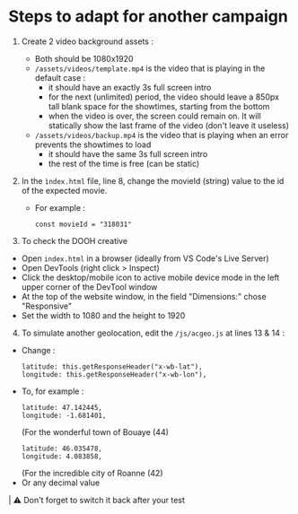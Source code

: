 # Steps to adapt for another campaign

1. Create 2 video background assets :

   - Both should be 1080x1920
   - `/assets/videos/template.mp4` is the video that is playing in the default case :
     - it should have an exactly 3s full screen intro
     - for the next (unlimited) period, the video should leave a 850px tall blank space for the showtimes, starting from the bottom
     - when the video is over, the screen could remain on. It will statically show the last frame of the video (don't leave it useless)
   - `/assets/videos/backup.mp4` is the video that is playing when an error prevents the showtimes to load
     - it should have the same 3s full screen intro
     - the rest of the time is free (can be static)

2. In the `ìndex.html` file, line 8, change the movieId (string) value to the id of the expected movie.

   - For example :
     ```
     const movieId = "318031"
     ```

3. To check the DOOH creative

- Open `index.html` in a browser (ideally from VS Code's Live Server)
- Open DevTools (right click > Inspect)
- Click the desktop/mobile icon to active mobile device mode in the left upper corner of the DevTool window
- At the top of the website window, in the field "Dimensions:" chose "Responsive"
- Set the width to 1080 and the height to 1920

4. To simulate another geolocation, edit the `/js/acgeo.js` at lines 13 & 14 :

- Change :
  ```
  latitude: this.getResponseHeader("x-wb-lat"),
  longitude: this.getResponseHeader("x-wb-lon"),
  ```
- To, for example :
  ```
  latitude: 47.142445,
  longitude: -1.681401,
  ```
  (For the wonderful town of Bouaye (44)
  ```
  latitude: 46.035478,
  longitude: 4.083858,
  ```
  (For the incredible city of Roanne (42)
- Or any decimal value

| ⚠️ Don't forget to switch it back after your test
